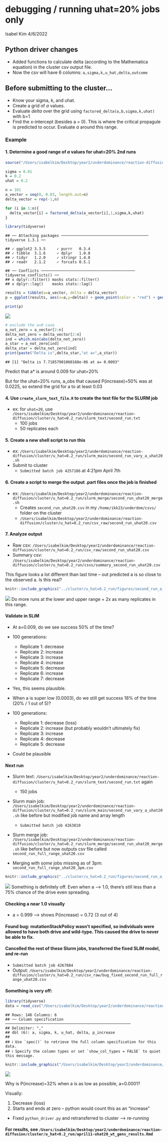 debugging / running uhat=20% jobs only
================
Isabel Kim
4/6/2022

## Python driver changes

-   Added functions to calculate delta (according to the Mathematica
    equation) in the cluster csv output file.
-   Now the csv will have 6 columns: `a,sigma,k,u_hat,delta,outcome`

## Before submitting to the cluster…

-   Know your sigma, k, and uhat.
-   Create a grid of *a* values.
-   Evaluate *delta* over the grid using
    `factored_delta(a,b,sigma,k,uhat)` with b=1
-   Find the x-intercept (besides a = 0). This is where the critical
    propagule is predicted to occur. Evaluate *a* around this range.

### Example

#### 1. Determine a good range of *a* values for uhat=20% 2nd runs

``` r
source("/Users/isabelkim/Desktop/year2/underdominance/reaction-diffusion/scripts/auc-equations.R")

sigma = 0.01
k = 0.2
uhat = 0.2

n = 101
a_vector = seq(0, 0.03, length.out=n)
delta_vector = rep(-1,n)

for (i in 1:n){
  delta_vector[i] = factored_delta(a_vector[i],1,sigma,k,uhat)
}

library(tidyverse)
```

    ## ── Attaching packages ─────────────────────────────────────── tidyverse 1.3.1 ──

    ## ✓ ggplot2 3.3.5     ✓ purrr   0.3.4
    ## ✓ tibble  3.1.6     ✓ dplyr   1.0.8
    ## ✓ tidyr   1.2.0     ✓ stringr 1.4.0
    ## ✓ readr   2.1.2     ✓ forcats 0.5.1

    ## ── Conflicts ────────────────────────────────────────── tidyverse_conflicts() ──
    ## x dplyr::filter() masks stats::filter()
    ## x dplyr::lag()    masks stats::lag()

``` r
results = tibble(a=a_vector, delta = delta_vector)
p = ggplot(results, aes(x=a,y=delta)) + geom_point(color = "red") + geom_line() + geom_hline(yintercept = 0)

print(p)
```

![](april6-cluster_runs_2_files/figure-gfm/unnamed-chunk-1-1.png)<!-- -->

``` r
# exclude the a=0 case
a_not_zero = a_vector[2:n]
delta_not_zero = delta_vector[2:n]
ind = which.min(abs(delta_not_zero))
a_star = a_not_zero[ind]
delta_star = delta_not_zero[ind]
print(paste("Delta is",delta_star,"at a=",a_star))
```

    ## [1] "Delta is 7.71857901060168e-06 at a= 0.0093"

Predict that a\* is around 0.009 for uhat=20%

But for the uhat=20% runs, a_obs that caused P(increase)=50% was at
0.0225, so extend the grid for a to at least 0.03

#### 4. Use `create_slurm_text_file.R` to create the text file for the SLURM job

-   ex: for `uhat=20`, use
    `/Users/isabelkim/Desktop/year2/underdominance/reaction-diffusion/cluster/u_hat=0.2_run/slurm_text/second_run.txt`
    -   100 jobs
    -   50 replicates each

#### 5. Create a new shell script to run this

-   ex:
    `/Users/isabelkim/Desktop/year2/underdominance/reaction-diffusion/cluster/u_hat=0.2_run/slurm_main/second_run_vary_a_uhat20.sh`
-   Submit to cluster
    -   `Submitted batch job 4257186` at 4:21pm April 7th

#### 6. Create a script to merge the output .part files once the job is finished

-   ex:
    `/Users/isabelkim/Desktop/year2/underdominance/reaction-diffusion/cluster/u_hat=0.2_run/slurm_merge/second_run_uhat20_merge.sh`
    -   Creates `second_run_uhat20.csv` in my
        `/home/ikk23/underdom/csvs/` folder on the cluster
    -   `/Users/isabelkim/Desktop/year2/underdominance/reaction-diffusion/cluster/u_hat=0.2_run/csv_raw/second_run_uhat20.csv`

#### 7. Analyze output

-   Raw csv:
    `/Users/isabelkim/Desktop/year2/underdominance/reaction-diffusion/cluster/u_hat=0.2_run/csv_raw/second_run_uhat20.csv`
-   Summary csv:
    `/Users/isabelkim/Desktop/year2/underdominance/reaction-diffusion/cluster/u_hat=0.2_run/csvs/summary_second_run_uhat20.csv`

This figure looks a lot different than last time – out predicted a is so
close to the observed a. Is this real?

``` r
knitr::include_graphics("../cluster/u_hat=0.2_run/figures/second_run_a_0.0003_to_0.03.png")
```

![](../cluster/u_hat=0.2_run/figures/second_run_a_0.0003_to_0.03.png)<!-- -->
Do more runs at the lower and upper range + 2x as many replicates in
this range.

#### Validate in SLiM

-   At a=0.009, do we see success 50% of the time?

-   100 generations:

    -   Replicate 1: decrease
    -   Replicate 2: increase
    -   Replicate 3: increase
    -   Replicate 4: increase
    -   Replicate 5: decrease
    -   Replicate 6: increase
    -   Replicate 7: decrease

-   Yes, this seems plausible.

-   When a is super low (0.0003), do we still get success 18% of the
    time (20% / 1 out of 5)?

-   100 generations:

    -   Replicate 1: decrease (loss)
    -   Replicate 2: increase (but probably wouldn’t ultimately fix)
    -   Replicate 3: increase
    -   Replicate 4: decrease
    -   Replicate 5: decrease

-   Could be plausible

#### Next run

-   Slurm text:
    `/Users/isabelkim/Desktop/year2/underdominance/reaction-diffusion/cluster/u_hat=0.2_run/slurm_text/second_run.txt`
    again

    -   150 jobs

-   Slurm main job:
    `/Users/isabelkim/Desktop/year2/underdominance/reaction-diffusion/cluster/u_hat=0.2_run/slurm_main/second_run_vary_a_uhat20.sh`
    like before but modified job name and array length

    -   `Submitted batch job 4263810`

-   Slurm merge job:
    `/Users/isabelkim/Desktop/year2/underdominance/reaction-diffusion/cluster/u_hat=0.2_run/slurm_merge/second_run_uhat20_merge.sh`
    like before but now outputs csv file called
    `second_run_full_range_uhat20.csv`

-   Merging with some jobs missing as of 3pm:
    `second_run_full_range_uhat20_3pm.csv`

``` r
knitr::include_graphics("../cluster/u_hat=0.2_run/figures/second_run_a_0.0001_to_0.999_3pm.png")
```

![](../cluster/u_hat=0.2_run/figures/second_run_a_0.0001_to_0.999_3pm.png)<!-- -->
Something is definitely off. Even when a –> 1.0, there’s still less than
a 75% chance of the drive even spreading.

#### Checking a near 1.0 visually

-   a = 0.999 –> shows P(increase) = 0.72 (3 out of 4)

#### Found bug: mutationStackPolicy wasn’t specified, so individuals were allowed to have both drive and wild-type. This caused the drive to never be able to fix.

#### Cancelled the rest of these Slurm jobs, transferred the fixed SLiM model, and re-run

-   `Submitted batch job 4267884`
-   Output:
    `/Users/isabelkim/Desktop/year2/underdominance/reaction-diffusion/cluster/u_hat=0.2_run/csv_raw/bug_fixed_second_run_full_range_uhat20.csv`

#### Something is very off:

``` r
library(tidyverse)
data = read_csv("/Users/isabelkim/Desktop/year2/underdominance/reaction-diffusion/cluster/u_hat=0.2_run/csvs/bug_fixed_second_run_full_range_uhat20_WEIRD_SUMMARY.csv")
```

    ## Rows: 146 Columns: 6
    ## ── Column specification ────────────────────────────────────────────────────────
    ## Delimiter: ","
    ## dbl (6): a, sigma, k, u_hat, delta, p_increase
    ## 
    ## ℹ Use `spec()` to retrieve the full column specification for this data.
    ## ℹ Specify the column types or set `show_col_types = FALSE` to quiet this message.

``` r
knitr::include_graphics("/Users/isabelkim/Desktop/year2/underdominance/reaction-diffusion/cluster/u_hat=0.2_run/figures/second_run_WEIRD_OFF.png")
```

![](/Users/isabelkim/Desktop/year2/underdominance/reaction-diffusion/cluster/u_hat=0.2_run/figures/second_run_WEIRD_OFF.png)<!-- -->

Why is P(increase)=32% when a is as low as possible, a=0.0001?

Visually:

1.  Decrease (loss)
2.  Starts and ends at zero – python would count this as an “increase”

-   Fixed `python_driver.py` and retransferred to cluster –> re-running

#### For results, see `/Users/isabelkim/Desktop/year2/underdominance/reaction-diffusion/cluster/u_hat=0.2_run/april11-uhat20_wt_gens_results.Rmd`
